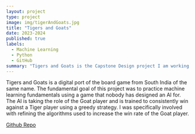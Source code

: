 ```yaml
---
layout: project
type: project
image: img/tigerAndGoats.jpg
title: "Tigers and Goats"
date: 2023-2024
published: true
labels:
  - Machine Learning
  - Python
  - GitHub
summary: "Tigers and Goats is the Capstone Design project I am working on alongside a team of other students for EE396 and 496."
---
```



Tigers and Goats is a digital port of the board game from South India of the same name. The fundamental goal of this project was to practice machine learning fundamentals using a game that nobody has designed an AI for. The AI is taking the role of the Goat player and is trained to consistently win against a Tiger player using a greedy strategy. I was specifically involved with refining the algorithms used to increase the win rate of the Goat player.

 
[Github Repo](https://github.com/nsanthan/tigersandgoats/tree/fall-23)
